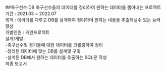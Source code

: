 ##축구선수 DB 
  축구선수들의 데이터를 정리하여 원하는 데이터를 뽑아내는 프로젝트  
  기간 : 2021.03 ~ 2022.07  
  목적 : 데이터를 다루고 DB를 설계하여 정리하며 원하는 내용을 추출해낼수 있는 능력 향상  
  개발인원 : 개인프로젝트  
  설계/개발 :   
    -축구선수및 경기들에 대한 데이터를 크롤링하여 정리  
    -정리된 데이터에 맞는 DB를 설계및 구축  
    -설계된 DB에서 원하는 데이터를 추출하는 SQL문 작성  
  최종 보고서 
